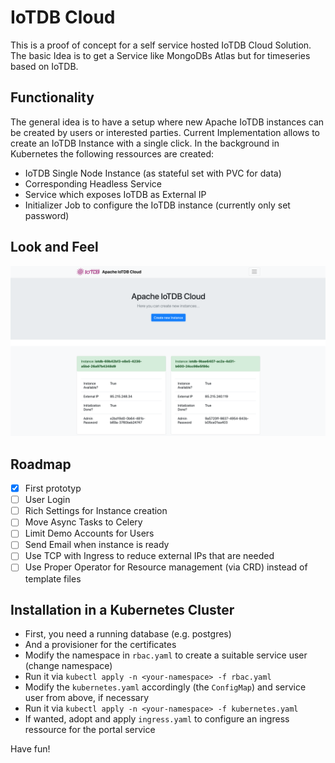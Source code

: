 # IoTDB Cloud

This is a proof of concept for a self service hosted IoTDB Cloud Solution.
The basic Idea is to get a Service like MongoDBs Atlas but for timeseries based on IoTDB.

## Functionality

The general idea is to have a setup where new Apache IoTDB instances can be created by users or interested parties.
Current Implementation allows to create an IoTDB Instance with a single click.
In the background in Kubernetes the following ressources are created:

* IoTDB Single Node Instance (as stateful set with PVC for data)
* Corresponding Headless Service
* Service which exposes IoTDB as External IP
* Initializer Job to configure the IoTDB instance (currently only set password)

## Look and Feel

![Screenshot](docs/images/screenshot1.png)

## Roadmap

- [X] First prototyp
- [ ] User Login
- [ ] Rich Settings for Instance creation
- [ ] Move Async Tasks to Celery
- [ ] Limit Demo Accounts for Users
- [ ] Send Email when instance is ready
- [ ] Use TCP with Ingress to reduce external IPs that are needed
- [ ] Use Proper Operator for Resource management (via CRD) instead of template files

## Installation in a Kubernetes Cluster

* First, you need a running database (e.g. postgres)
* And a provisioner for the certificates
* Modify the namespace in `rbac.yaml` to create a suitable service user (change namespace)
* Run it via `kubectl apply -n <your-namespace> -f rbac.yaml`
* Modify the `kubernetes.yaml` accordingly (the `ConfigMap`) and service user from above, if necessary
* Run it via `kubectl apply -n <your-namespace> -f kubernetes.yaml`
* If wanted, adopt and apply `ingress.yaml` to configure an ingress ressource for the portal service

Have fun!